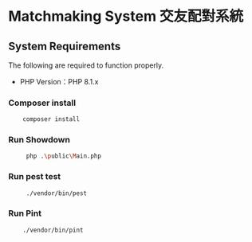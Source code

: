 # Matchmaking System 交友配對系統

## System Requirements

The following are required to function properly.

* PHP Version：PHP 8.1.x

### Composer install

```bash
    composer install
```

### Run Showdown
```bash
     php .\public\Main.php
```

### Run pest test
```bash
     ./vendor/bin/pest
```

### Run Pint

```bash
    ./vendor/bin/pint
```
